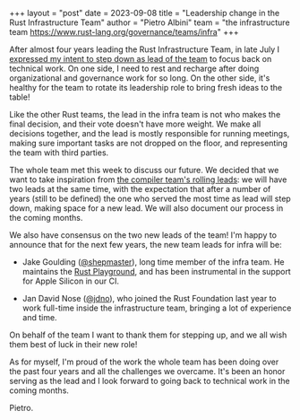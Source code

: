 +++
layout = "post"
date = 2023-09-08
title = "Leadership change in the Rust Infrastructure Team"
author = "Pietro Albini"
team = "the infrastructure team <https://www.rust-lang.org/governance/teams/infra>"
+++

After almost four years leading the Rust Infrastructure Team, in late July I
[expressed my intent to step down as lead of the team][resign] to focus back on
technical work. On one side, I need to rest and recharge after doing
organizational and governance work for so long. On the other side, it's healthy
for the team to rotate its leadership role to bring fresh ideas to the table!

Like the other Rust teams, the lead in the infra team is not who makes the
final decision, and their vote doesn't have more weight. We make all decisions
together, and the lead is mostly responsible for running meetings, making sure
important tasks are not dropped on the floor, and representing the team with
third parties.

The whole team met this week to discuss our future. We decided that we want to
take inspiration from [the compiler team's rolling leads][compiler]: we will
have two leads at the same time, with the expectation that after a number of
years (still to be defined) the one who served the most time as lead will step
down, making space for a new lead. We will also document our process in the
coming months.

We also have consensus on the two new leads of the team! I'm happy to announce
that for the next few years, the new team leads for infra will be:

* Jake Goulding ([@shepmaster]), long time member of the infra team. He
  maintains the [Rust Playground][play], and has been instrumental in the
  support for Apple Silicon in our CI.

* Jan David Nose ([@jdno]), who joined the Rust Foundation last year to work
  full-time inside the infrastructure team, bringing a lot of experience and
  time.

On behalf of the team I want to thank them for stepping up, and we all wish
them best of luck in their new role!

As for myself, I'm proud of the work the whole team has been doing over the
past four years and all the challenges we overcame. It's been an honor serving
as the lead and I look forward to going back to technical work in the coming
months.

Pietro.

[resign]: https://rust-lang.zulipchat.com/#narrow/stream/242791-t-infra/topic/team.20leadership/near/380328076
[compiler]: https://rust-lang.github.io/rfcs/3262-compiler-team-rolling-leads.html
[play]: https://play.rust-lang.org
[@shepmaster]: https://github.com/shepmaster
[@jdno]: https://github.com/jdno
